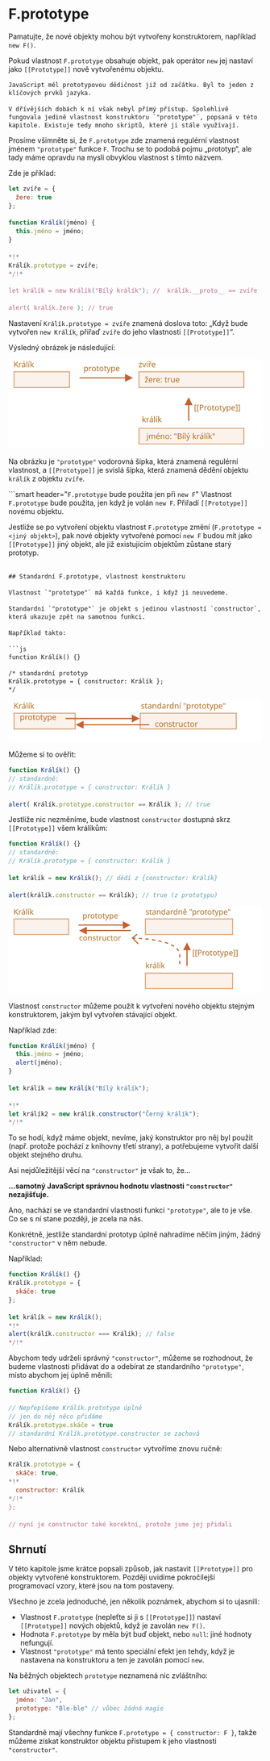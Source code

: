 # F.prototype

Pamatujte, že nové objekty mohou být vytvořeny konstruktorem, například `new F()`.

Pokud vlastnost `F.prototype` obsahuje objekt, pak operátor `new` jej nastaví jako `[[Prototype]]` nově vytvořenému objektu.

```smart
JavaScript měl prototypovou dědičnost již od začátku. Byl to jeden z klíčových prvků jazyka.

V dřívějších dobách k ní však nebyl přímý přístup. Spolehlivě fungovala jedině vlastnost konstruktoru `"prototype"`, popsaná v této kapitole. Existuje tedy mnoho skriptů, které ji stále využívají.
```

Prosíme všimněte si, že `F.prototype` zde znamená regulérní vlastnost jménem `"prototype"` funkce `F`. Trochu se to podobá pojmu „prototyp“, ale tady máme opravdu na mysli obvyklou vlastnost s tímto názvem.

Zde je příklad:

```js run
let zvíře = {
  žere: true
};

function Králík(jméno) {
  this.jméno = jméno;
}

*!*
Králík.prototype = zvíře;
*/!*

let králík = new Králík("Bílý králík"); //  králík.__proto__ == zvíře

alert( králík.žere ); // true
```

Nastavení `Králík.prototype = zvíře` znamená doslova toto: „Když bude vytvořen `new Králík`, přiřaď `zvíře` do jeho vlastnosti `[[Prototype]]`“.

Výsledný obrázek je následující:

![](proto-constructor-animal-rabbit.svg)

Na obrázku je `"prototype"` vodorovná šipka, která znamená regulérní vlastnost, a `[[Prototype]]` je svislá šipka, která znamená dědění objektu `králík` z objektu `zvíře`.

```smart header="`F.prototype` bude použita jen při `new F`"
Vlastnost `F.prototype` bude použita, jen když je volán `new F`. Přiřadí `[[Prototype]]` novému objektu.

Jestliže se po vytvoření objektu vlastnost `F.prototype` změní (`F.prototype = <jiný objekt>`), pak nové objekty vytvořené pomocí `new F` budou mít jako `[[Prototype]]` jiný objekt, ale již existujícím objektům zůstane starý prototyp.
```

## Standardní F.prototype, vlastnost konstruktoru

Vlastnost `"prototype"` má každá funkce, i když ji neuvedeme.

Standardní `"prototype"` je objekt s jedinou vlastností `constructor`, která ukazuje zpět na samotnou funkci.

Například takto:

```js
function Králík() {}

/* standardní prototyp
Králík.prototype = { constructor: Králík };
*/
```

![](function-prototype-constructor.svg)

Můžeme si to ověřit:

```js run
function Králík() {}
// standardně:
// Králík.prototype = { constructor: Králík }

alert( Králík.prototype.constructor == Králík ); // true
```

Jestliže nic nezměníme, bude vlastnost `constructor` dostupná skrz `[[Prototype]]` všem králíkům:

```js run
function Králík() {}
// standardně:
// Králík.prototype = { constructor: Králík }

let králík = new Králík(); // dědí z {constructor: Králík}

alert(králík.constructor == Králík); // true (z prototypu)
```

![](rabbit-prototype-constructor.svg)

Vlastnost `constructor` můžeme použít k vytvoření nového objektu stejným konstruktorem, jakým byl vytvořen stávající objekt.

Například zde:

```js run
function Králík(jméno) {
  this.jméno = jméno;
  alert(jméno);
}

let králík = new Králík("Bílý králík");

*!*
let králík2 = new králík.constructor("Černý králík");
*/!*
```

To se hodí, když máme objekt, nevíme, jaký konstruktor pro něj byl použit (např. protože pochází z knihovny třetí strany), a potřebujeme vytvořit další objekt stejného druhu.

Asi nejdůležitější věcí na `"constructor"` je však to, že...

**...samotný JavaScript správnou hodnotu vlastnosti `"constructor"` nezajišťuje.**

Ano, nachází se ve standardní vlastnosti funkcí `"prototype"`, ale to je vše. Co se s ní stane později, je zcela na nás.

Konkrétně, jestliže standardní prototyp úplně nahradíme něčím jiným, žádný `"constructor"` v něm nebude.

Například:

```js run
function Králík() {}
Králík.prototype = {
  skáče: true
};

let králík = new Králík();
*!*
alert(králík.constructor === Králík); // false
*/!*
```

Abychom tedy udrželi správný `"constructor"`, můžeme se rozhodnout, že budeme vlastnosti přidávat do a odebírat ze standardního `"prototype"`, místo abychom jej úplně měnili:

```js
function Králík() {}

// Nepřepíšeme Králík.prototype úplně
// jen do něj něco přidáme
Králík.prototype.skáče = true
// standardní Králík.prototype.constructor se zachová
```

Nebo alternativně vlastnost `constructor` vytvoříme znovu ručně:

```js
Králík.prototype = {
  skáče: true,
*!*
  constructor: Králík
*/!*
};

// nyní je constructor také korektní, protože jsme jej přidali
```


## Shrnutí

V této kapitole jsme krátce popsali způsob, jak nastavit `[[Prototype]]` pro objekty vytvořené konstruktorem. Později uvidíme pokročilejší programovací vzory, které jsou na tom postaveny.

Všechno je zcela jednoduché, jen několik poznámek, abychom si to ujasnili:

- Vlastnost `F.prototype` (nepleťte si ji s `[[Prototype]]`) nastaví `[[Prototype]]` nových objektů, když je zavolán `new F()`.
- Hodnota `F.prototype` by měla být buď objekt, nebo `null`: jiné hodnoty nefungují.
- Vlastnost `"prototype"` má tento speciální efekt jen tehdy, když je nastavena na konstruktoru a ten je zavolán pomocí `new`.

Na běžných objektech `prototype` neznamená nic zvláštního:
```js
let uživatel = {
  jméno: "Jan",
  prototype: "Ble-ble" // vůbec žádná magie
};
```

Standardně mají všechny funkce `F.prototype = { constructor: F }`, takže můžeme získat konstruktor objektu přístupem k jeho vlastnosti `"constructor"`.
